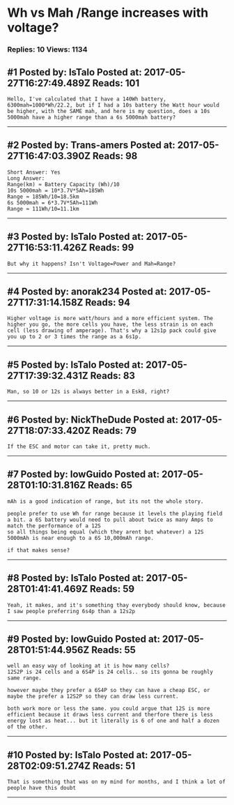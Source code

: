 # Wh vs Mah /Range increases with voltage?

### Replies: 10 Views: 1134

## \#1 Posted by: IsTalo Posted at: 2017-05-27T16:27:49.489Z Reads: 101

```
Hello, I've calculated that I have a 140Wh battery, 6300mah=1000*Wh/22.2, but if I had a 10s battery the Watt hour would be higher, with the SAME mah, and here is my question, does a 10s 5000mah have a higher range than a 6s 5000mah battery?
```

---
## \#2 Posted by: Trans-amers Posted at: 2017-05-27T16:47:03.390Z Reads: 98

```
Short Answer: Yes
Long Answer:
Range(km) ≈ Battery Capacity (Wh)/10
10s 5000mah = 10*3.7V*5Ah=185Wh
Range ≈ 185Wh/10=18.5km
6s 5000mah = 6*3.7V*5Ah=111Wh
Range ≈ 111Wh/10=11.1km
```

---
## \#3 Posted by: IsTalo Posted at: 2017-05-27T16:53:11.426Z Reads: 99

```
But why it happens? Isn't Voltage=Power and Mah=Range?
```

---
## \#4 Posted by: anorak234 Posted at: 2017-05-27T17:31:14.158Z Reads: 94

```
Higher voltage is more watt/hours and a more efficient system. The higher you go, the more cells you have, the less strain is on each cell (less drawing of amperage). That's why a 12s1p pack could give you up to 2 or 3 times the range as a 6s1p.
```

---
## \#5 Posted by: IsTalo Posted at: 2017-05-27T17:39:32.431Z Reads: 83

```
Man, so 10 or 12s is always better in a Esk8, right?
```

---
## \#6 Posted by: NickTheDude Posted at: 2017-05-27T18:07:33.420Z Reads: 79

```
If the ESC and motor can take it, pretty much.
```

---
## \#7 Posted by: lowGuido Posted at: 2017-05-28T01:10:31.816Z Reads: 65

```
mAh is a good indication of range, but its not the whole story.

people prefer to use Wh for range because it levels the playing field a bit. a 6S battery would need to pull about twice as many Amps to match the performance of a 12S
so all things being equal (which they arent but whatever) a 12S 5000mAh is near enough to a 6S 10,000mAh range.

if that makes sense?
```

---
## \#8 Posted by: IsTalo Posted at: 2017-05-28T01:41:41.469Z Reads: 59

```
Yeah, it makes, and it's something thay everybody should know, because I saw people preferring 6s4p than a 12s2p
```

---
## \#9 Posted by: lowGuido Posted at: 2017-05-28T01:51:44.956Z Reads: 55

```
well an easy way of looking at it is how many cells?
12S2P is 24 cells and a 6S4P is 24 cells.. so its gonna be roughly same range.

however maybe they prefer a 6S4P so they can have a cheap ESC, or maybe the prefer a 12S2P so they can draw less current.

both work more or less the same. you could argue that 12S is more efficient because it draws less current and therfore there is less energy lost as heat... but it literally is 6 of one and half a dozen of the other.
```

---
## \#10 Posted by: IsTalo Posted at: 2017-05-28T02:09:51.274Z Reads: 51

```
That is something that was on my mind for months, and I think a lot of people have this doubt
```

---
